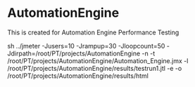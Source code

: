 # AutomationEngine
This is created for Automation Engine Performance Testing

sh ../jmeter -Jusers=10 -Jrampup=30 -Jloopcount=50 -Jdirpath=/root/PT/projects/AutomationEngine -n -t /root/PT/projects/AutomationEngine/Automation_Engine.jmx -l /root/PT/projects/AutomationEngine/results/testrun1.jtl  -e -o /root/PT/projects/AutomationEngine/results/html
